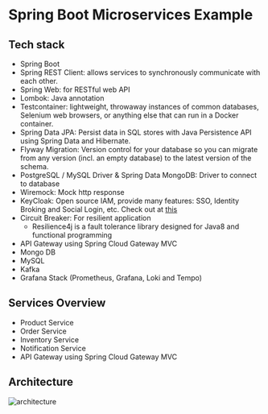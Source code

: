 # Spring Boot Microservices Example

## Tech stack
- Spring Boot
- Spring REST Client: allows services to synchronously communicate with each other.
- Spring Web: for RESTful web API
- Lombok: Java annotation
- Testcontainer: lightweight, throwaway instances of common databases, Selenium web browsers, or anything else that can run in a Docker container.
- Spring Data JPA: Persist data in SQL stores with Java Persistence API using Spring Data and Hibernate.
- Flyway Migration: Version control for your database so you can migrate from any version (incl. an empty database) to the latest version of the schema.
- PostgreSQL / MySQL Driver & Spring Data MongoDB: Driver to connect to database
- Wiremock: Mock http response
- KeyCloak: Open source IAM, provide many features: SSO, Identity Broking and Social Login, etc. Check out at [this](https://www.keycloak.org/)
- Circuit Breaker: For resilient application
  - Resilience4j is a fault tolerance library designed for Java8 and functional programming
- API Gateway using Spring Cloud Gateway MVC
- Mongo DB
- MySQL
- Kafka
- Grafana Stack (Prometheus, Grafana, Loki and Tempo)

## Services Overview
- Product Service
- Order Service
- Inventory Service
- Notification Service
- API Gateway using Spring Cloud Gateway MVC

## Architecture

![architecture](https://github.com/user-attachments/assets/d2409732-d33c-4d58-8d3a-e1de6791ddc5)

